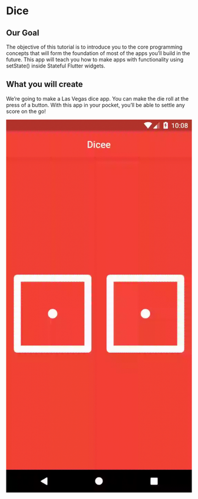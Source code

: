 # Dice 
## Our Goal
The objective of this tutorial is to introduce you to the core programming concepts that will form the foundation of most of the apps you’ll build in the future. This app will teach you how to make apps with functionality using setState() inside Stateful Flutter widgets.

## What you will create
We’re going to make a Las Vegas dice app. You can make the die roll at the press of a button. With this app in your pocket, you’ll be able to settle any score on the go!

![](https://github.com/arlan-trislis/images/blob/master/dice-flutter.gif)
